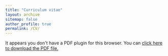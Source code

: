 ```yaml
---
title: "Curriculum vitae"
layout: archive
sitemap: false
author_profile: true
permalink: /CV/
---
```


 <object data="/assets/documents/CVWebsite.pdf" type="application/pdf" width="100%" height="120px"> 
  <p>It appears you don't have a PDF plugin for this browser.
   You can <a href="/assets/documents/CVWebsite.pdf">click here to
  download the PDF file.</a></p>  
 </object>